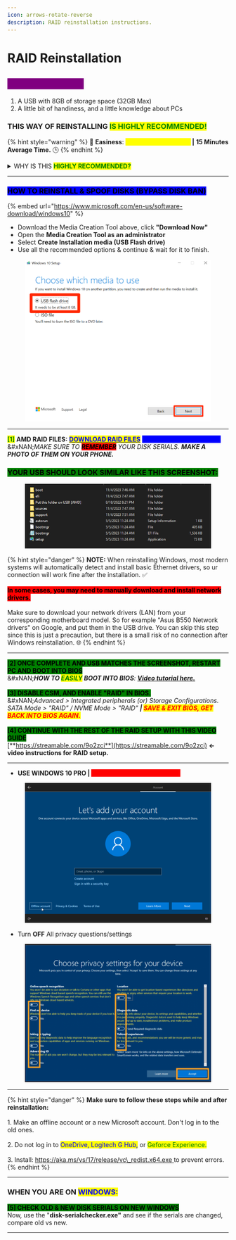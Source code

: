 ```yaml
---
icon: arrows-rotate-reverse
description: RAID reinstallation instructions.
---
```


# RAID Reinstallation

## <mark style="color:purple;background-color:purple;">REQUIREMENTS:</mark>

1. A USB with 8GB of storage space (32GB Max)
2. A little bit of handiness, and a little knowledge about PCs

### THIS WAY OF REINSTALLING <mark style="color:green;">IS HIGHLY RECOMMENDED!</mark>

{% hint style="warning" %}
🌟 **Easiness**: <mark style="color:yellow;">**7/10 Doable, Not Hard**</mark>**&#x20;|** **15 Minutes Average Time.** 🕒
{% endhint %}

<details>

<summary>WHY IS THIS <mark style="color:green;"><strong>HIGHLY RECOMMENDED?</strong></mark></summary>

The reason this reinstallation is recommended, especially for people with a lot of HWID bans on their PC, is because this reinstallation method changes your disk drive serials too. This is an important factor and almost **a 99% successful spoof at the end.**\
\
<mark style="color:red;background-color:red;">**Reminder: This guide is for AMD ONLY, unless u know what ur doing on Intel.**</mark> <mark style="background-color:red;">💢</mark>

</details>

***

### <mark style="background-color:blue;">HOW TO REINSTALL & SPOOF DISKS (BYPASS DISK BAN)</mark>

{% embed url="https://www.microsoft.com/en-us/software-download/windows10" %}

* Download the Media Creation Tool above, click **"Download Now"**
* Open the **Media Creation Tool as an administrator**
* Select **Create Installation media (USB Flash drive)**
* Use all the recommended options & continue & wait for it to finish.

<div align="left"><figure><img src="../../.gitbook/assets/flashdrive.png" alt="" width="563"><figcaption></figcaption></figure></div>

***

<mark style="color:green;">**\[1]**</mark> **AMD RAID FILES:** [<mark style="color:blue;">**DOWNLOAD RAID FILES**</mark>](https://mega.nz/file/CYB0mbwZ#xepaer-LVzZpKJEMo67QDr0nITYlkJK_-GSb0AWV2dA) <mark style="color:blue;background-color:blue;">**<- PUT FILES ON THE USB.**</mark>\
&#xNAN;_&#x4D;AKE SURE TO&#x20;_&#x20;_<mark style="background-color:red;">**REMEMBER**</mark>   YOUR DISK SERIALS. **MAKE A PHOTO OF THEM ON YOUR PHONE.**_

### <mark style="background-color:green;">**YOUR USB SHOULD LOOK SIMILAR LIKE THIS SCREENSHOT:**</mark>

<div align="left"><figure><img src="../../.gitbook/assets/result.png" alt=""><figcaption><p>                                                                                                          </p></figcaption></figure></div>

{% hint style="danger" %}
**NOTE:** When reinstalling Windows, most modern systems will automatically detect and install basic Ethernet drivers, so ur connection will work fine after the installation. ✅\
\
<mark style="background-color:red;">**In some cases, you may need to manually download and install network drivers.**</mark>\
\
Make sure to download your network drivers (LAN) from your corresponding motherboard model. So for example "Asus B550 Network drivers" on Google, and put them in the USB drive. You can skip this step since this is just a precaution, but there is a small risk of no connection after Windows reinstallation. 🌐
{% endhint %}

***

<mark style="background-color:green;">\[</mark><mark style="background-color:green;">**2] ONCE COMPLETE AND USB MATCHES THE SCREENSHOT, RESTART PC AND BOOT INTO BIOS**</mark>\
&#xNAN;_**HOW TO&#x20;**<mark style="color:green;">**EASILY**</mark>**&#x20;BOOT INTO BIOS**:_ [_**Video tutorial here.**_](https://youtu.be/mb9X9_NNxuo?si)\
\
<mark style="background-color:green;">**\[3] DISABLE CSM, AND ENABLE "RAID" IN BIOS.**</mark>\
&#xNAN;_&#x41;dvanced > Integrated peripherals (or) Storage Configurations._\
_SATA Mode > "RAID" / NVME Mode > "RAID" **|&#x20;**<mark style="color:red;">**SAVE & EXIT BIOS, GET BACK INTO BIOS AGAIN.**</mark>_\
\
<mark style="background-color:green;">**\[4] CONTINUE WITH THE REST OF THE RAID SETUP WITH THIS VIDEO GUIDE**</mark>\
[**https://streamable.com/9o2zci**](https://streamable.com/9o2zci) **<- video instructions for RAID setup.**

***

* **USE WINDOWS 10 PRO |&#x20;**<mark style="color:red;background-color:red;">**MAKE AN OFFLINE ACCOUNT**</mark>

<figure><img src="../../.gitbook/assets/Offline acc.webp" alt=""><figcaption></figcaption></figure>

* Turn **OFF** All privacy questions/settings

<figure><img src="../../.gitbook/assets/Turnoff.png" alt=""><figcaption></figcaption></figure>

***

{% hint style="danger" %}
**Make sure to follow these steps while and after reinstallation:**\
\
1\. Make an offline account or a new Microsoft account. Don't log in to the old ones.\
\
2\. Do not log in to <mark style="color:blue;">OneDrive, Logitech G Hub,</mark> or <mark style="color:green;">Geforce Experience.</mark>\
\
3\. Install: [https://aka.ms/vs/17/release/vc\_redist.x64.exe ](https://aka.ms/vs/17/release/vc_redist.x64.exe)to prevent errors.
{% endhint %}

***

### WHEN YOU ARE ON <mark style="color:blue;">WINDOWS:</mark>

<mark style="background-color:green;">**\[5] CHECK OLD & NEW DISK SERIALS ON NEW WINDOWS**</mark>\
Now, use the "**disk-serialchecker.exe"** and see if the serials are changed, compare old vs new.

***
